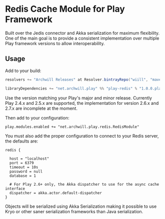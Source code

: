 Redis Cache Module for Play Framework
=====================================

Built over the Jedis connector and Akka serialization for maximum flexibility.
One of the main goal is to provide a consistent implementation over multiple
Play framework versions to allow interoperability.

Usage
-----

Add to your build:

```scala
resolvers += "Archwill Releases" at Resolver.bintrayRepo("wiill", "maven")

libraryDependencies += "net.archwill.play" %% "play-redis" % "1.0.0.play26"
```

Use the version matching your Play's major and minor release. Currently Play
2.4.x and 2.5.x are supported, the implementation for version 2.6.x and 2.7.x
are incomplete at the moment.

Then add to your configuration:

```
play.modules.enabled += "net.archwill.play.redis.RedisModule"
```

You must also add the proper configuration to connect to your Redis server, the
defaults are:

```
redis {

  host = "localhost"
  port = 6379
  timeout = 10s
  password = null
  database = 1

  # For Play 2.6+ only, the Akka dispatcher to use for the async cache interface
  dispatcher = akka.actor.default-dispatcher
}
```

Objects will be serialized using Akka Serialization making it possible to use
Kryo or other saner serialization frameworks than Java serialization.
